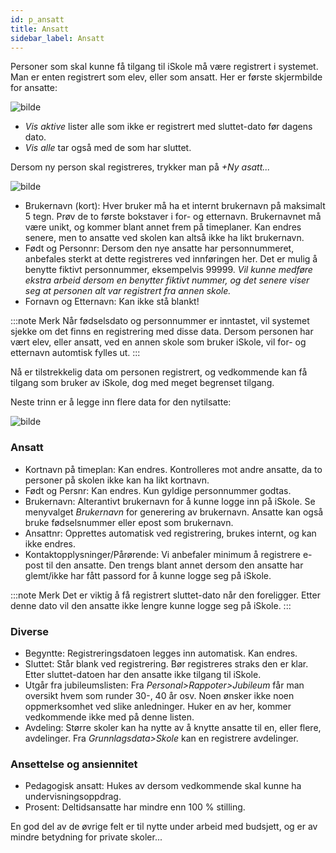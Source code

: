 ```yaml
---
id: p_ansatt
title: Ansatt
sidebar_label: Ansatt
---
```

Personer som skal kunne få tilgang til iSkole må være registrert i systemet. Man er enten registrert som elev, eller som ansatt. Her er første skjermbilde for ansatte:

![bilde](https://user-images.githubusercontent.com/80097133/123929313-02798080-d98f-11eb-9601-310e7a029cf1.png)

- _Vis aktive_ lister alle som ikke er registrert med sluttet-dato før dagens dato.
- _Vis alle_ tar også med de som har sluttet.

Dersom ny person skal registreres, trykker man på _+Ny asatt..._

![bilde](https://user-images.githubusercontent.com/80097133/123949930-70c83e00-d9a3-11eb-8e38-004a8565d7f8.png)

- Brukernavn (kort): Hver bruker må ha et internt brukernavn på maksimalt 5 tegn. Prøv de to første bokstaver i for- og etternavn. Brukernavnet må være unikt, og kommer blant annet frem på timeplaner. Kan endres senere, men to ansatte ved skolen kan altså ikke ha likt brukernavn.
- Født og Personnr: Dersom den nye ansatte har personnummeret, anbefales sterkt at dette registreres ved innføringen her. Det er mulig å benytte fiktivt personnummer, eksempelvis 99999. _Vil kunne medføre ekstra arbeid dersom en benytter fiktivt nummer, og det senere viser seg at personen alt var registrert fra annen skole._
- Fornavn og Etternavn: Kan ikke stå blankt!

:::note Merk
Når fødselsdato og personnummer er inntastet, vil systemet sjekke om det finns en registrering med disse data. Dersom personen har vært elev, eller ansatt, ved en annen skole som bruker iSkole, vil for- og etternavn automtisk fylles ut.
:::

Nå er tilstrekkelig data om personen registrert, og vedkommende kan få tilgang som bruker av iSkole, dog med meget begrenset tilgang.

Neste trinn er å legge inn flere data for den nytilsatte:

![bilde](https://user-images.githubusercontent.com/80097133/124095958-72a10880-da5a-11eb-8d6f-58c3de6bf309.png)

### Ansatt
- Kortnavn på timeplan: Kan endres. Kontrolleres mot andre ansatte, da to personer på skolen ikke kan ha likt kortnavn.
- Født og Persnr: Kan endres. Kun gyldige personnummer godtas. 
- Brukernavn: Alterantivt brukernavn for å kunne logge inn på iSkole. Se menyvalget _Brukernavn_ for generering av brukernavn. Ansatte kan også bruke fødselsnummer eller epost som brukernavn.
- Ansattnr: Opprettes automatisk ved registrering, brukes internt, og kan ikke endres.
- Kontaktopplysninger/Pårørende: Vi anbefaler minimum å registrere e-post til den ansatte. Den trengs blant annet dersom den ansatte har glemt/ikke har fått passord for å kunne logge seg på iSkole.

:::note Merk
Det er viktig å få registrert sluttet-dato når den foreligger. Etter denne dato vil den ansatte ikke lengre kunne logge seg på iSkole.
:::


### Diverse
- Begyntte: Registreringsdatoen legges inn automatisk. Kan endres.
- Sluttet: Står blank ved registrering. Bør registreres straks den er klar. Etter sluttet-datoen har den ansatte ikke tilgang til iSkole.
- Utgår fra jubileumslisten: Fra _Personal>Rappoter>Jubileum_ får man oversikt hvem som runder 30-, 40 år osv. Noen ønsker ikke noen oppmerksomhet ved slike anledninger. Huker en av her, kommer vedkommende ikke med på denne listen.
- Avdeling: Større skoler kan ha nytte av å knytte ansatte til en, eller flere, avdelinger. Fra _Grunnlagsdata>Skole_ kan en registrere avdelinger.

### Ansettelse og ansiennitet
- Pedagogisk ansatt: Hukes av dersom vedkommende skal kunne ha undervisningsoppdrag.
- Prosent: Deltidsansatte har mindre enn 100 % stilling.

En god del av de øvrige felt er til nytte under arbeid med budsjett, og er av mindre betydning for private skoler...




